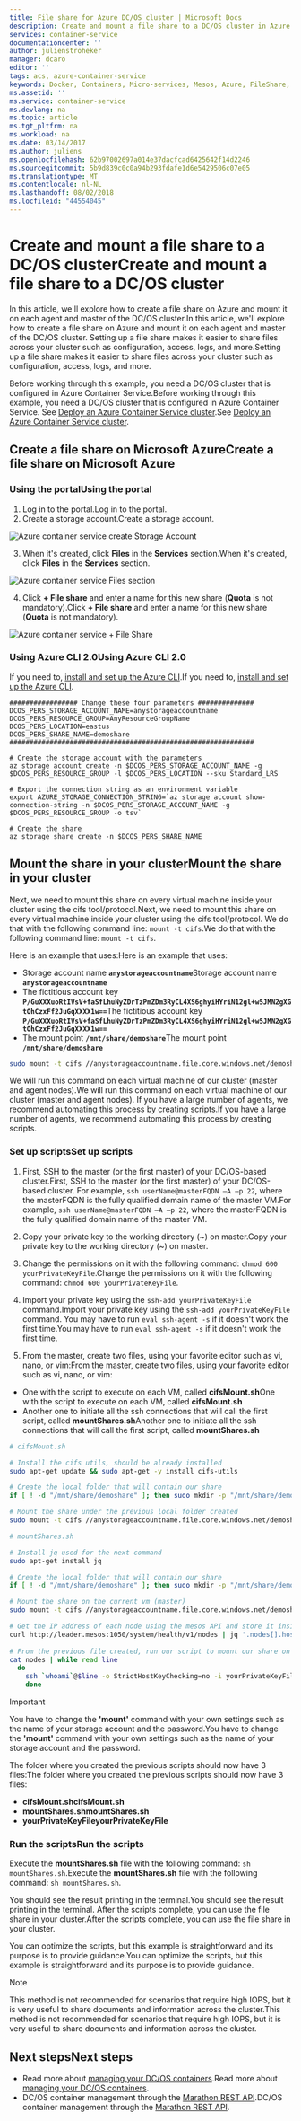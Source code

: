 ```yaml
---
title: File share for Azure DC/OS cluster | Microsoft Docs
description: Create and mount a file share to a DC/OS cluster in Azure Container Service
services: container-service
documentationcenter: ''
author: julienstroheker
manager: dcaro
editor: ''
tags: acs, azure-container-service
keywords: Docker, Containers, Micro-services, Mesos, Azure, FileShare, cifs
ms.assetid: ''
ms.service: container-service
ms.devlang: na
ms.topic: article
ms.tgt_pltfrm: na
ms.workload: na
ms.date: 03/14/2017
ms.author: juliens
ms.openlocfilehash: 62b97002697a014e37dacfcad6425642f14d2246
ms.sourcegitcommit: 5b9d839c0c0a94b293fdafe1d6e5429506c07e05
ms.translationtype: MT
ms.contentlocale: nl-NL
ms.lasthandoff: 08/02/2018
ms.locfileid: "44554045"
---
```

# <a name="create-and-mount-a-file-share-to-a-dcos-cluster"></a><span data-ttu-id="815a1-104">Create and mount a file share to a DC/OS cluster</span><span class="sxs-lookup"><span data-stu-id="815a1-104">Create and mount a file share to a DC/OS cluster</span></span>
<span data-ttu-id="815a1-105">In this article, we'll explore how to create a file share on Azure and mount it on each agent and master of the DC/OS cluster.</span><span class="sxs-lookup"><span data-stu-id="815a1-105">In this article, we'll explore how to create a file share on Azure and mount it on each agent and master of the DC/OS cluster.</span></span> <span data-ttu-id="815a1-106">Setting up a file share makes it easier to share files across your cluster such as configuration, access, logs, and more.</span><span class="sxs-lookup"><span data-stu-id="815a1-106">Setting up a file share makes it easier to share files across your cluster such as configuration, access, logs, and more.</span></span>

<span data-ttu-id="815a1-107">Before working through this example, you need a DC/OS cluster that is configured in Azure Container Service.</span><span class="sxs-lookup"><span data-stu-id="815a1-107">Before working through this example, you need a DC/OS cluster that is configured in Azure Container Service.</span></span> <span data-ttu-id="815a1-108">See [Deploy an Azure Container Service cluster](container-service-deployment.md).</span><span class="sxs-lookup"><span data-stu-id="815a1-108">See [Deploy an Azure Container Service cluster](container-service-deployment.md).</span></span>

## <a name="create-a-file-share-on-microsoft-azure"></a><span data-ttu-id="815a1-109">Create a file share on Microsoft Azure</span><span class="sxs-lookup"><span data-stu-id="815a1-109">Create a file share on Microsoft Azure</span></span>
### <a name="using-the-portal"></a><span data-ttu-id="815a1-110">Using the portal</span><span class="sxs-lookup"><span data-stu-id="815a1-110">Using the portal</span></span>

1. <span data-ttu-id="815a1-111">Log in to the portal.</span><span class="sxs-lookup"><span data-stu-id="815a1-111">Log in to the portal.</span></span>
2. <span data-ttu-id="815a1-112">Create a storage account.</span><span class="sxs-lookup"><span data-stu-id="815a1-112">Create a storage account.</span></span>
   
  ![Azure container service create Storage Account](https://docstestmedia1.blob.core.windows.net/azure-media/articles/container-service/media/container-service-dcos-fileshare/createSA.png)

3. <span data-ttu-id="815a1-114">When it's created, click **Files** in the **Services** section.</span><span class="sxs-lookup"><span data-stu-id="815a1-114">When it's created, click **Files** in the **Services** section.</span></span>
   
  ![Azure container service Files section](https://docstestmedia1.blob.core.windows.net/azure-media/articles/container-service/media/container-service-dcos-fileshare/filesServices.png)

4. <span data-ttu-id="815a1-116">Click **+ File share** and enter a name for this new share (**Quota** is not mandatory).</span><span class="sxs-lookup"><span data-stu-id="815a1-116">Click **+ File share** and enter a name for this new share (**Quota** is not mandatory).</span></span>
   
  ![Azure container service + File Share](https://docstestmedia1.blob.core.windows.net/azure-media/articles/container-service/media/container-service-dcos-fileshare/newFileShare.png)  

### <a name="using-azure-cli-20"></a><span data-ttu-id="815a1-118">Using Azure CLI 2.0</span><span class="sxs-lookup"><span data-stu-id="815a1-118">Using Azure CLI 2.0</span></span>

<span data-ttu-id="815a1-119">If you need to, [install and set up the Azure CLI](/cli/azure/install-azure-cli.md).</span><span class="sxs-lookup"><span data-stu-id="815a1-119">If you need to, [install and set up the Azure CLI](/cli/azure/install-azure-cli.md).</span></span>

```azurecli
################# Change these four parameters ##############
DCOS_PERS_STORAGE_ACCOUNT_NAME=anystorageaccountname
DCOS_PERS_RESOURCE_GROUP=AnyResourceGroupName
DCOS_PERS_LOCATION=eastus
DCOS_PERS_SHARE_NAME=demoshare
#############################################################

# Create the storage account with the parameters
az storage account create -n $DCOS_PERS_STORAGE_ACCOUNT_NAME -g $DCOS_PERS_RESOURCE_GROUP -l $DCOS_PERS_LOCATION --sku Standard_LRS

# Export the connection string as an environment variable
export AZURE_STORAGE_CONNECTION_STRING=`az storage account show-connection-string -n $DCOS_PERS_STORAGE_ACCOUNT_NAME -g $DCOS_PERS_RESOURCE_GROUP -o tsv`

# Create the share
az storage share create -n $DCOS_PERS_SHARE_NAME
```

## <a name="mount-the-share-in-your-cluster"></a><span data-ttu-id="815a1-120">Mount the share in your cluster</span><span class="sxs-lookup"><span data-stu-id="815a1-120">Mount the share in your cluster</span></span>

<span data-ttu-id="815a1-121">Next, we need to mount this share on every virtual machine inside your cluster using the cifs tool/protocol.</span><span class="sxs-lookup"><span data-stu-id="815a1-121">Next, we need to mount this share on every virtual machine inside your cluster using the cifs tool/protocol.</span></span> <span data-ttu-id="815a1-122">We do that with the following command line: `mount -t cifs`.</span><span class="sxs-lookup"><span data-stu-id="815a1-122">We do that with the following command line: `mount -t cifs`.</span></span>

<span data-ttu-id="815a1-123">Here is an example that uses:</span><span class="sxs-lookup"><span data-stu-id="815a1-123">Here is an example that uses:</span></span>
* <span data-ttu-id="815a1-124">Storage account name **`anystorageaccountname`**</span><span class="sxs-lookup"><span data-stu-id="815a1-124">Storage account name **`anystorageaccountname`**</span></span>
* <span data-ttu-id="815a1-125">The fictitious account key **`P/GuXXXuoRtIVsV+faSfLhuNyZDrTzPmZDm3RyCL4XS6ghyiHYriN12gl+w5JMN2gXGtOhCzxFf2JuGqXXXX1w==`**</span><span class="sxs-lookup"><span data-stu-id="815a1-125">The fictitious account key **`P/GuXXXuoRtIVsV+faSfLhuNyZDrTzPmZDm3RyCL4XS6ghyiHYriN12gl+w5JMN2gXGtOhCzxFf2JuGqXXXX1w==`**</span></span> 
* <span data-ttu-id="815a1-126">The mount point **`/mnt/share/demoshare`**</span><span class="sxs-lookup"><span data-stu-id="815a1-126">The mount point **`/mnt/share/demoshare`**</span></span>

```bash
sudo mount -t cifs //anystorageaccountname.file.core.windows.net/demoshare /mnt/share/demoshare -o vers=3.0,username=anystorageaccountname,password=P/GuXXXuoRtIVsV+faSfLhuNyZDrTzPmZDm3RyCL4XS6ghyiHYriN12gl+w5JMN2gXGtOhCzxFf2JuGqXXXX1w==,dir_mode=0777,file_mode=0777
```

<span data-ttu-id="815a1-127">We will run this command on each virtual machine of our cluster (master and agent nodes).</span><span class="sxs-lookup"><span data-stu-id="815a1-127">We will run this command on each virtual machine of our cluster (master and agent nodes).</span></span> <span data-ttu-id="815a1-128">If you have a large number of agents, we recommend automating this process by creating scripts.</span><span class="sxs-lookup"><span data-stu-id="815a1-128">If you have a large number of agents, we recommend automating this process by creating scripts.</span></span>  

### <a name="set-up-scripts"></a><span data-ttu-id="815a1-129">Set up scripts</span><span class="sxs-lookup"><span data-stu-id="815a1-129">Set up scripts</span></span>

1. <span data-ttu-id="815a1-130">First, SSH to the master (or the first master) of your DC/OS-based cluster.</span><span class="sxs-lookup"><span data-stu-id="815a1-130">First, SSH to the master (or the first master) of your DC/OS-based cluster.</span></span> <span data-ttu-id="815a1-131">For example, `ssh userName@masterFQDN –A –p 22`, where the masterFQDN is the fully qualified domain name of the master VM.</span><span class="sxs-lookup"><span data-stu-id="815a1-131">For example, `ssh userName@masterFQDN –A –p 22`, where the masterFQDN is the fully qualified domain name of the master VM.</span></span>

2. <span data-ttu-id="815a1-132">Copy your private key to the working directory (~) on master.</span><span class="sxs-lookup"><span data-stu-id="815a1-132">Copy your private key to the working directory (~) on master.</span></span>

3. <span data-ttu-id="815a1-133">Change the permissions on it with the following command: `chmod 600 yourPrivateKeyFile`.</span><span class="sxs-lookup"><span data-stu-id="815a1-133">Change the permissions on it with the following command: `chmod 600 yourPrivateKeyFile`.</span></span>

4. <span data-ttu-id="815a1-134">Import your private key using the `ssh-add yourPrivateKeyFile` command.</span><span class="sxs-lookup"><span data-stu-id="815a1-134">Import your private key using the `ssh-add yourPrivateKeyFile` command.</span></span> <span data-ttu-id="815a1-135">You may have to run `eval ssh-agent -s` if it doesn't work the first time.</span><span class="sxs-lookup"><span data-stu-id="815a1-135">You may have to run `eval ssh-agent -s` if it doesn't work the first time.</span></span>

5. <span data-ttu-id="815a1-136">From the master, create two files, using your favorite editor such as vi, nano, or vim:</span><span class="sxs-lookup"><span data-stu-id="815a1-136">From the master, create two files, using your favorite editor such as vi, nano, or vim:</span></span> 
  
  * <span data-ttu-id="815a1-137">One with the script to execute on each VM, called **cifsMount.sh**</span><span class="sxs-lookup"><span data-stu-id="815a1-137">One with the script to execute on each VM, called **cifsMount.sh**</span></span> 
  * <span data-ttu-id="815a1-138">Another one to initiate all the ssh connections that will call the first script, called **mountShares.sh**</span><span class="sxs-lookup"><span data-stu-id="815a1-138">Another one to initiate all the ssh connections that will call the first script, called **mountShares.sh**</span></span>


```bash
# cifsMount.sh

# Install the cifs utils, should be already installed
sudo apt-get update && sudo apt-get -y install cifs-utils

# Create the local folder that will contain our share
if [ ! -d "/mnt/share/demoshare" ]; then sudo mkdir -p "/mnt/share/demoshare" ; fi

# Mount the share under the previous local folder created
sudo mount -t cifs //anystorageaccountname.file.core.windows.net/demoshare /mnt/share/demoshare -o vers=3.0,username=anystorageaccountname,password=P/GuXXXuoRtIVsV+faSfLhuNyZDrTzPmZDm3RyCL4XS6ghyiHYriN12gl+w5JMN2gXGtOhCzxFf2JuGqXXXX1w==,dir_mode=0777,file_mode=0777
```
  
```bash
# mountShares.sh

# Install jq used for the next command
sudo apt-get install jq

# Create the local folder that will contain our share
if [ ! -d "/mnt/share/demoshare" ]; then sudo mkdir -p "/mnt/share/demoshare" ; fi

# Mount the share on the current vm (master)
sudo mount -t cifs //anystorageaccountname.file.core.windows.net/demoshare /mnt/share/demoshare -o vers=3.0,username=anystorageaccountname,password=P/GuXXXuoRtIVsV+faSfLhuNyZDrTzPmZDm3RyCL4XS6ghyiHYriN12gl+w5JMN2gXGtOhCzxFf2JuGqXXXX1w==,dir_mode=0777,file_mode=0777

# Get the IP address of each node using the mesos API and store it inside a file called nodes
curl http://leader.mesos:1050/system/health/v1/nodes | jq '.nodes[].host_ip' | sed 's/\"//g' | sed '/172/d' > nodes
  
# From the previous file created, run our script to mount our share on each node
cat nodes | while read line
  do
    ssh `whoami`@$line -o StrictHostKeyChecking=no -i yourPrivateKeyFile < ./cifsMount.sh
    done
```  
> [!IMPORTANT]
> <span data-ttu-id="815a1-139">You have to change the **'mount'** command with your own settings such as the name of your storage account and the password.</span><span class="sxs-lookup"><span data-stu-id="815a1-139">You have to change the **'mount'** command with your own settings such as the name of your storage account and the password.</span></span>
>  

<span data-ttu-id="815a1-140">The folder where you created the previous scripts should now have 3 files:</span><span class="sxs-lookup"><span data-stu-id="815a1-140">The folder where you created the previous scripts should now have 3 files:</span></span>  

* <span data-ttu-id="815a1-141">**cifsMount.sh**</span><span class="sxs-lookup"><span data-stu-id="815a1-141">**cifsMount.sh**</span></span>
* <span data-ttu-id="815a1-142">**mountShares.sh**</span><span class="sxs-lookup"><span data-stu-id="815a1-142">**mountShares.sh**</span></span>
* <span data-ttu-id="815a1-143">**yourPrivateKeyFile**</span><span class="sxs-lookup"><span data-stu-id="815a1-143">**yourPrivateKeyFile**</span></span> 

### <a name="run-the-scripts"></a><span data-ttu-id="815a1-144">Run the scripts</span><span class="sxs-lookup"><span data-stu-id="815a1-144">Run the scripts</span></span>

<span data-ttu-id="815a1-145">Execute the **mountShares.sh** file with the following command: `sh mountShares.sh`.</span><span class="sxs-lookup"><span data-stu-id="815a1-145">Execute the **mountShares.sh** file with the following command: `sh mountShares.sh`.</span></span>

<span data-ttu-id="815a1-146">You should see the result printing in the terminal.</span><span class="sxs-lookup"><span data-stu-id="815a1-146">You should see the result printing in the terminal.</span></span> <span data-ttu-id="815a1-147">After the scripts complete, you can use the file share in your cluster.</span><span class="sxs-lookup"><span data-stu-id="815a1-147">After the scripts complete, you can use the file share in your cluster.</span></span>

<span data-ttu-id="815a1-148">You can optimize the scripts, but this example is straightforward and its purpose is to provide guidance.</span><span class="sxs-lookup"><span data-stu-id="815a1-148">You can optimize the scripts, but this example is straightforward and its purpose is to provide guidance.</span></span>

> [!NOTE] 
> <span data-ttu-id="815a1-149">This method is not recommended for scenarios that require high IOPS, but it is very useful to share documents and information across the cluster.</span><span class="sxs-lookup"><span data-stu-id="815a1-149">This method is not recommended for scenarios that require high IOPS, but it is very useful to share documents and information across the cluster.</span></span>
>

## <a name="next-steps"></a><span data-ttu-id="815a1-150">Next steps</span><span class="sxs-lookup"><span data-stu-id="815a1-150">Next steps</span></span>
* <span data-ttu-id="815a1-151">Read more about [managing your DC/OS containers](container-service-mesos-marathon-ui.md).</span><span class="sxs-lookup"><span data-stu-id="815a1-151">Read more about [managing your DC/OS containers](container-service-mesos-marathon-ui.md).</span></span>
* <span data-ttu-id="815a1-152">DC/OS container management through the [Marathon REST API](container-service-mesos-marathon-rest.md).</span><span class="sxs-lookup"><span data-stu-id="815a1-152">DC/OS container management through the [Marathon REST API](container-service-mesos-marathon-rest.md).</span></span>


